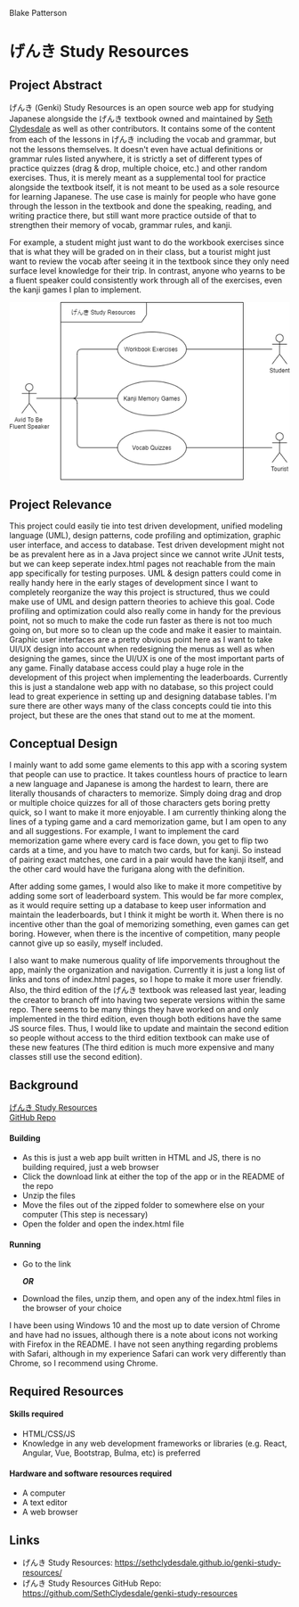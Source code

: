 Blake Patterson

# げんき Study Resources

## Project Abstract
げんき (Genki) Study Resources is an open source web app for studying Japanese alongside the げんき textbook
owned and maintained by [Seth Clydesdale](https://github.com/SethClydesdale) as well as other contributors. 
It contains some of the content from each of the lessons in げんき including the vocab and grammar, but not the lessons themselves.
It doesn't even have actual definitions or grammar rules listed anywhere, it is strictly a set of different types of practice quizzes (drag & drop, multiple choice, etc.) and other random exercises. 
Thus, it is merely meant as a supplemental tool for practice alongside the textbook itself, it is not meant to be used as a sole resource for learning Japanese. 
The use case is mainly for people who have gone through the lesson in the textbook and done the speaking, reading, and writing practice there, but still want more practice outside of that to strengthen their memory of vocab, grammar rules, and kanji. 

For example, a student might just want to do the workbook exercises since that is what they will be graded on in their class, but a tourist might just want to review the vocab after seeing it in the textbook since they only need surface level knowledge for their trip. 
In contrast, anyone who yearns to be a fluent speaker could consistently work through all of the exercises, even the kanji games I plan to implement. 

![Genki Study Resources Use Case Diagram](ProjectProposal.png)

## Project Relevance
This project could easily tie into test driven development, unified modeling language (UML), design patterns, code profiling and optimization, graphic user interface, and access to database. 
Test driven development might not be as prevalent here as in a Java project since we cannot write JUnit tests, but we can keep seperate index.html pages not reachable from the main app specifically for testing purposes. 
UML & design patters could come in really handy here in the early stages of development since I want to completely reorganize the way this project is structured, thus we could make use of UML and design pattern theories to achieve this goal. 
Code profiling and optimization could also really come in handy for the previous point, not so much to make the code run faster as there is not too much going on, but more so to clean up the code and make it easier to maintain. 
Graphic user interfaces are a pretty obvious point here as I want to take UI/UX design into account when redesigning the menus as well as when designing the games, since the UI/UX is one of the most important parts of any game. 
Finally database access could play a huge role in the development of this project when implementing the leaderboards. Currently this is just a standalone web app with no database, so this project could lead to great experience in setting up and designing database tables. 
I'm sure there are other ways many of the class concepts could tie into this project, but these are the ones that stand out to me at the moment.

## Conceptual Design
I mainly want to add some game elements to this app with a scoring system that people can use to practice. 
It takes countless hours of practice to learn a new language and Japanese is among the hardest to learn, there are literally thousands of characters to memorize.
Simply doing drag and drop or multiple choice quizzes for all of those characters gets boring pretty quick, so I want to make it more enjoyable. 
I am currently thinking along the lines of a typing game and a card memorization game, but I am open to any and all suggestions.
For example, I want to implement the card memorization game where every card is face down, you get to flip two cards at a time, and you have to match two cards, but for kanji.
So instead of pairing exact matches, one card in a pair would have the kanji itself, and the other card would have the furigana along with the definition. 
<br>

After adding some games, I would also like to make it more competitive by adding some sort of leaderboard system. 
This would be far more complex, as it would require setting up a database to keep user information and maintain the leaderboards, but I think it might be worth it.
When there is no incentive other than the goal of memorizing something, even games can get boring. 
However, when there is the incentive of competition, many people cannot give up so easily, myself included. 
<br>

I also want to make numerous quality of life imporvements throughout the app, mainly the organization and navigation. 
Currently it is just a long list of links and tons of index.html pages, so I hope to make it more user friendly.
Also, the third edition of the げんき textbook was released last year, leading the creator to branch off into having two seperate versions within the same repo.
There seems to be many things they have worked on and only implemented in the third edition, even though both editions have the same JS source files. 
Thus, I would like to update and maintain the second edition so people without access to the third edition textbook can make use of these new features 
(The third edition is much more expensive and many classes still use the second edition).

## Background
[げんき Study Resources](https://sethclydesdale.github.io/genki-study-resources/) <br>
[GitHub Repo](https://github.com/SethClydesdale/genki-study-resources) <br>

#### Building 
- As this is just a web app built written in HTML and JS, there is no building required, just a web browser
- Click the download link at either the top of the app or in the README of the repo
- Unzip the files
- Move the files out of the zipped folder to somewhere else on your computer (This step is necessary)
- Open the folder and open the index.html file

#### Running
- Go to the link 

    **_OR_**

- Download the files, unzip them, and open any of the index.html files in the browser of your choice

I have been using Windows 10 and the most up to date version of Chrome and have had no issues, although there is a note about icons not working with Firefox in the README.
I have not seen anything regarding problems with Safari, although in my experience Safari can work very differently than Chrome, so I recommend using Chrome. 

## Required Resources
#### Skills required
  - HTML/CSS/JS
  - Knowledge in any web development frameworks or libraries (e.g. React, Angular, Vue, Bootstrap, Bulma, etc) is preferred
#### Hardware and software resources required
  - A computer
  - A text editor
  - A web browser


## Links
- げんき Study Resources: https://sethclydesdale.github.io/genki-study-resources/
- げんき Study Resources GitHub Repo: https://github.com/SethClydesdale/genki-study-resources
